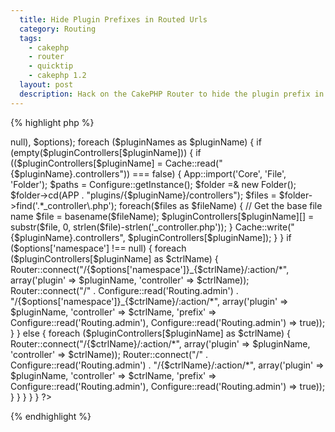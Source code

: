 ```yaml
---
  title: Hide Plugin Prefixes in Routed Urls
  category: Routing
  tags:
    - cakephp
    - router
    - quicktip
    - cakephp 1.2
  layout: post
  description: Hack on the CakePHP Router to hide the plugin prefix in connected routes
---
```


{% highlight php %}
<?php
/**
 * Parses the request URL into controller, action, and parameters.
 *
 * @package       cake
 * @subpackage    cake.cake.libs
 */
class Router extends Object {
	/**
	* Routes for all the Core and Blog Controllers
	*/
	function connectPlugins($pluginNames = array(), $pluginControllers = array(), $options = array()){
		$options = array_merge(array('namespace' => null), $options);
		foreach ($pluginNames as $pluginName) {
			if (empty($pluginControllers[$pluginName])) {
				if (($pluginControllers[$pluginName] = Cache::read("{$pluginName}.controllers")) === false) {
					App::import('Core', 'File', 'Folder');
					$paths = Configure::getInstance();
					$folder =& new Folder();
					$folder->cd(APP . "plugins/{$pluginName}/controllers");
					$files = $folder->find('.*_controller\.php');

					foreach($files as $fileName) {
						// Get the base file name
						$file = basename($fileName);
						$pluginControllers[$pluginName][] = substr($file, 0, strlen($file)-strlen('_controller.php'));
					}
					Cache::write("{$pluginName}.controllers", $pluginControllers[$pluginName]);
				}
			}
			if ($options['namespace'] !== null) {
				foreach ($pluginControllers[$pluginName] as $ctrlName) {
					Router::connect("/{$options['namespace']}_{$ctrlName}/:action/*", 
						array('plugin' => $pluginName, 'controller' => $ctrlName));
					Router::connect("/" . Configure::read('Routing.admin') . "/{$options['namespace']}_{$ctrlName}/:action/*", 
						array('plugin' => $pluginName, 'controller' => $ctrlName, 'prefix' => Configure::read('Routing.admin'), Configure::read('Routing.admin') => true));
				}
			} else {
				foreach ($pluginControllers[$pluginName] as $ctrlName) {
					Router::connect("/{$ctrlName}/:action/*", 
						array('plugin' => $pluginName, 'controller' => $ctrlName));
					Router::connect("/" . Configure::read('Routing.admin') . "/{$ctrlName}/:action/*", 
						array('plugin' => $pluginName, 'controller' => $ctrlName, 'prefix' => Configure::read('Routing.admin'), Configure::read('Routing.admin') => true));
				}
			}
		}
	}
}
?>
{% endhighlight %}